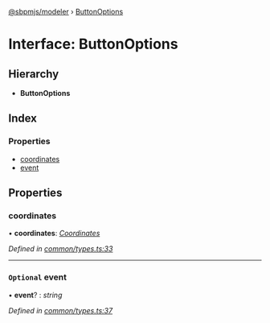 [@sbpmjs/modeler](../README.md) › [ButtonOptions](buttonoptions.md)

# Interface: ButtonOptions

## Hierarchy

* **ButtonOptions**

## Index

### Properties

* [coordinates](buttonoptions.md#coordinates)
* [event](buttonoptions.md#optional-event)

## Properties

###  coordinates

• **coordinates**: *[Coordinates](coordinates.md)*

*Defined in [common/types.ts:33](https://github.com/mkolodiy/sbpmjs/blob/51ad125/packages/sbpm-modeler/lib/common/types.ts#L33)*

___

### `Optional` event

• **event**? : *string*

*Defined in [common/types.ts:37](https://github.com/mkolodiy/sbpmjs/blob/51ad125/packages/sbpm-modeler/lib/common/types.ts#L37)*
